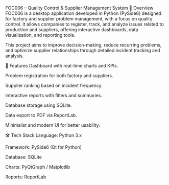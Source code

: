 FOC006 – Quality Control & Supplier Management System
📌 Overview
FOC006 is a desktop application developed in Python (PySide6) designed for factory and supplier problem management, with a focus on quality control.
It allows companies to register, track, and analyze issues related to production and suppliers, offering interactive dashboards, data visualization, and reporting tools.

This project aims to improve decision-making, reduce recurring problems, and optimize supplier relationships through detailed incident tracking and analysis.

🚀 Features
Dashboard with real-time charts and KPIs.

Problem registration for both factory and suppliers.

Supplier ranking based on incident frequency.

Interactive reports with filters and summaries.

Database storage using SQLite.

Data export to PDF via ReportLab.

Minimalist and modern UI for better usability.

🛠️ Tech Stack
Language: Python 3.x

Framework: PySide6 (Qt for Python)

Database: SQLite

Charts: PyQtGraph / Matplotlib

Reports: ReportLab
